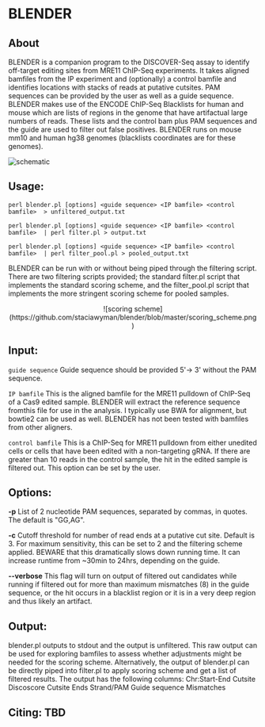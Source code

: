 # **BLENDER**
## About

BLENDER is a companion program to the DISCOVER-Seq assay to identify off-target editing sites from MRE11 ChIP-Seq experiments.  It takes aligned bamfiles from the IP experiment and (optionally) a control bamfile and identifies locations with stacks of reads at putative cutsites. PAM sequences can be provided by the user as well as a guide sequence. BLENDER makes use of the ENCODE ChIP-Seq Blacklists for human and mouse which are lists of regions in the genome that have artifactual large numbers of reads. These lists and the control bam plus PAM sequences and the guide are used to filter out false positives.  BLENDER runs on mouse mm10 and human hg38 genomes (blacklists coordinates are for these genomes). 

![schematic](https://github.com/staciawyman/blender/blob/master/BLENDER_schematic.png)

## Usage:

`perl blender.pl [options] <guide sequence> <IP bamfile> <control bamfile>  > unfiltered_output.txt`

`perl blender.pl [options] <guide sequence> <IP bamfile> <control bamfile>  | perl filter.pl > output.txt`

`perl blender.pl [options] <guide sequence> <IP bamfile> <control bamfile>  | perl filter_pool.pl > pooled_output.txt`

BLENDER can be run with or without being piped through the filtering script. There are two filtering scripts provided; the standard filter.pl script that implements the standard scoring scheme, and the filter_pool.pl script that implements the more stringent scoring scheme for pooled samples.
<CENTER>
![scoring scheme](https://github.com/staciawyman/blender/blob/master/scoring_scheme.png)
</CENTER>

## Input:

`guide sequence`	Guide sequence should be provided 5'-> 3' without the PAM sequence.

`IP bamfile`	This is the aligned bamfile for the MRE11 pulldown of ChIP-Seq of a Cas9 edited sample. BLENDER will extract the reference sequence fromthis file for use in the analysis. I typically use BWA for alignment, but bowtie2 can be used as well. BLENDER has not been tested with bamfiles from other aligners.

`control bamfile`	This is a ChIP-Seq for MRE11 pulldown from either unedited cells or cells that have been edited with a non-targeting gRNA. If there are greater than 10 reads in the control sample, the hit in the edited sample is filtered out. This option can be set by the user.


## Options:

**-p**	List of 2 nucleotide PAM sequences, separated by commas, in quotes. The default is "GG,AG".

**-c**	Cutoff threshold for number of read ends at a putative cut site. Default is 3. For maximum sensitivity, this can be set to 2 and the filtering scheme applied. BEWARE that this dramatically slows down running time. It can increase runtime from ~30min to 24hrs, depending on the guide.

**--verbose** This flag will turn on output of filtered out candidates while running if filtered out for more than maximum mismatches (8) in the guide sequence, or the hit occurs in a blacklist region or it is in a very deep region and thus likely an artifact.


## Output:

blender.pl outputs to stdout and the output is unfiltered. This raw output can be used for exploring bamfiles to assess whether adjustments might be needed for the scoring scheme. Alternatively, the output of blender.pl can be directly piped into filter.pl to apply scoring scheme and get a list of filtered results. The output has the following columns: Chr:Start-End	Cutsite	Discoscore	Cutsite Ends	Strand/PAM	Guide sequence	Mismatches

## Citing: TBD
